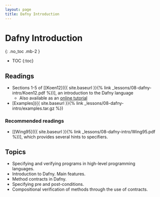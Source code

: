 ```yaml
---
layout: page
title: Dafny Introduction
---
```


# Dafny Introduction
{: .no_toc .mb-2 }

- TOC
{:toc}

## Readings

- Sections 1-5 of [[Koen12]({{ site.baseurl }}{% link _lessons/08-dafny-intro/Koen12.pdf %})], an introduction to the Dafny language
  - Also available as an [online tutorial](http://rise4fun.com/Dafny/tutorial/guide)
- [Examples]({{ site.baseurl }}{% link _lessons/08-dafny-intro/examples.tar.gz %})

### Recommended readings

- [[Wing95]({{ site.baseurl }}{% link _lessons/08-dafny-intro/Wing95.pdf %})], which provides several hints to specifiers.

## Topics

- Specifying and verifying programs in high-level programming languages.
- Introduction to Dafny. Main features.
- Method contracts in Dafny.
- Specifying pre and post-conditions.
- Compositional verification of methods through the use of contracts.
